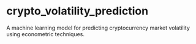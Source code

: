 # crypto_volatility_prediction
A machine learning model for predicting cryptocurrency market volatility using econometric techniques.
